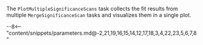 The `PlotMultipleSignificanceScans` task collects the fit results from multiple `MergeSignificanceScan` tasks and visualizes them in a single plot.

<div class="dhi_parameter_table">

--8<-- "content/snippets/parameters.md@-2,21,19,16,15,14,12,17,18,3,4,22,23,5,6,7,8"

</div>
